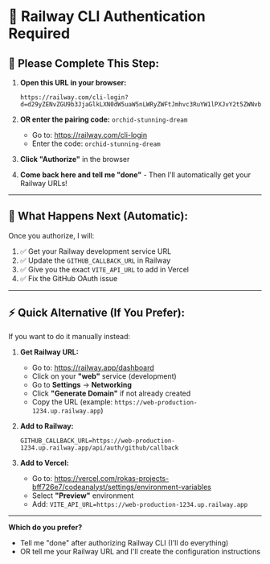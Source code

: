 # 🚂 Railway CLI Authentication Required

## 🔐 **Please Complete This Step:**

1. **Open this URL in your browser:**
   ```
   https://railway.com/cli-login?d=d29yZENvZGU9b3JjaGlkLXN0dW5uaW5nLWRyZWFtJmhvc3RuYW1lPXJvY2t5ZWNvbQ==
   ```

2. **OR enter the pairing code:** `orchid-stunning-dream`
   - Go to: https://railway.com/cli-login
   - Enter the code: `orchid-stunning-dream`

3. **Click "Authorize"** in the browser

4. **Come back here and tell me "done"** - Then I'll automatically get your Railway URLs!

---

## 🎯 **What Happens Next (Automatic):**

Once you authorize, I will:
1. ✅ Get your Railway development service URL
2. ✅ Update the `GITHUB_CALLBACK_URL` in Railway
3. ✅ Give you the exact `VITE_API_URL` to add in Vercel
4. ✅ Fix the GitHub OAuth issue

---

## ⚡ **Quick Alternative (If You Prefer):**

If you want to do it manually instead:

1. **Get Railway URL:**
   - Go to: https://railway.app/dashboard
   - Click on your **"web"** service (development)
   - Go to **Settings** → **Networking**
   - Click **"Generate Domain"** if not already created
   - Copy the URL (example: `https://web-production-1234.up.railway.app`)

2. **Add to Railway:**
   ```
   GITHUB_CALLBACK_URL=https://web-production-1234.up.railway.app/api/auth/github/callback
   ```

3. **Add to Vercel:**
   - Go to: https://vercel.com/rokas-projects-bff726e7/codeanalyst/settings/environment-variables
   - Select **"Preview"** environment
   - Add: `VITE_API_URL=https://web-production-1234.up.railway.app`

---

**Which do you prefer?**
- Tell me "done" after authorizing Railway CLI (I'll do everything)
- OR tell me your Railway URL and I'll create the configuration instructions

